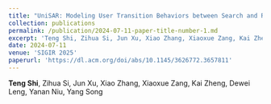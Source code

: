 ```yaml
---
title: "UniSAR: Modeling User Transition Behaviors between Search and Recommendation"
collection: publications
permalink: /publication/2024-07-11-paper-title-number-1.md
excerpt: 'Teng Shi, Zihua Si, Jun Xu, Xiao Zhang, Xiaoxue Zang, Kai Zheng, Dewei Leng, Yanan Niu, Yang Song (SIGIR 2024, **CCF A**)'
date: 2024-07-11
venue: 'SIGIR 2025'
paperurl: 'https://dl.acm.org/doi/abs/10.1145/3626772.3657811'
---
```

**Teng Shi**, Zihua Si, Jun Xu, Xiao Zhang, Xiaoxue Zang, Kai Zheng, Dewei Leng, Yanan Niu, Yang Song
